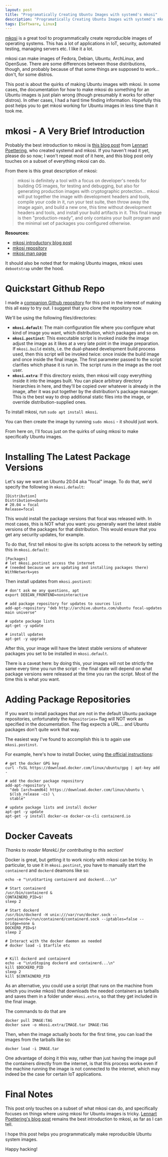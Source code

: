 ```yaml
---
layout: post
title: "Programatically Creating Ubuntu Images with systemd's mkosi"
description: "Programatically Creating Ubuntu Images with systemd's mkosi"
tags: [Software, Linux]
---
```


[mkosi](http://0pointer.net/blog/mkosi-a-tool-for-generating-os-images.html)
is a great tool to programmatically create reproducible images of operating systems. This has a lot of applications in IoT, security, automated testing, managing servers etc. I like it a lot.

mkosi can make images of Fedora, Debian, Ubuntu, ArchLinux, and OpenSuse. There are some differences between those distributions, though, and probably because of that some things are supposed to work... don't, for some distros.

This post is about the quirks of making Ubuntu images with mkosi. In some cases, the documentation for how to make mkosi do something for an Ubuntu images is just plain wrong (though presumably it works for other distros). In other cases, I had a hard time finding information. Hopefully this post helps you to get mkosi working for Ubuntu images in less time than it took me.

<!--more-->


# mkosi - A Very Brief Introduction

Probably the best introduction to mkosi is
[this blog post](http://0pointer.net/blog/mkosi-a-tool-for-generating-os-images.html)
from [Lennart Poettering](https://en.wikipedia.org/wiki/Lennart_Poettering), who created systemd and mkosi. If you haven't read it yet, please do so now; I won't repeat most of it here, and this blog post only touches on a subset of everything mkosi can do.

From there is this great description of mkosi:
> mkosi is definitely a tool with a focus on developer's needs for
building OS images, for testing and debugging, but also for generating
production images with cryptographic protection... mkosi will put together the image with development headers and tools, compile your code in it, run your test suite, then throw away the image again, and build a new one, this time
without development headers and tools, and install your build artifacts in it. This final image is then "production-ready", and only contains your built program and the minimal set of packages you configured otherwise.

**Resources:**
- [mkosi introductory blog post](http://0pointer.net/blog/mkosi-a-tool-for-generating-os-images.html)
- [mkosi repository](https://github.com/systemd/mkosi)
- [mkosi man page](https://github.com/systemd/mkosi/blob/master/mkosi.md)

It should also be noted that for making Ubuntu images, mkosi uses `debootstrap` under the hood.



# Quickstart Github Repo

I made a
[companion Github repository](https://github.com/krystofl/mkosi-for-ubuntu)
for this post in the interest of making this all easy to try out. I suggest that you clone the repository now.

We'll be using the following files/directories:
- **`mkosi.default`**: The main configuration file where you
configure what kind of image you want, which distribution, which
packages and so on.
- **`mkosi.postinst`**: This executable script is invoked inside the image
 adjust the image as it likes at a very late point in the image
 preparation. If ``mkosi.build`` exists, i.e. the dual-phased
 development build process used, then this script will be invoked
 twice: once inside the build image and once inside the final
 image. The first parameter passed to the script clarifies which phase
 it is run in. The script runs in the image as the root user.
- **`mkosi.extra`**: If this directory exists, then mkosi will copy
 everything inside it into the images built. You can place arbitrary
 directory hierarchies in here, and they'll be copied over whatever is
 already in the image, after it was put together by the distribution's
 package manager. This is the best way to drop additional static files
 into the image, or override distribution-supplied ones.

To install mkosi, run `sudo apt install mkosi`.

You can then create the image by running `sudo mkosi` - it should just work.

From here on, I'll focus just on the quirks of using mkosi to make specifically Ubuntu images.



# Installing The Latest Package Versions

Let's say we want an Ubuntu 20.04 aka "focal" image. To do that, we'd specify the following in `mkosi.default`:

    [Distribution]
    Distribution=ubuntu
    # 20.04 = focal
    Release=focal

This would install the package versions that focal was released with. In most cases, this is NOT what you want: you generally want the latest stable versions of the packages for that distribution. This would ensure that you get any security updates, for example.

To do that, first tell mkosi to give its scripts access to the network by setting this in `mkosi.default`:

    [Packages]
    # let mkosi.postinst access the internet
    # (needed because we are updating and installing packages there)
    WithNetwork=yes

Then install updates from `mkosi.postinst`:

    # don't ask me any questions, apt
    export DEBIAN_FRONTEND=noninteractive

    # add package repository for updates to sources list
    add-apt-repository "deb http://archive.ubuntu.com/ubuntu focal-updates main universe"

    # update package lists
    apt-get -y update

    # install updates
    apt-get -y upgrade

After this, your image will have the latest stable versions of whatever packages you set to be installed in `mkosi.default`.

There is a caveat here: by doing this, your images will not be strictly the same every time you run the script - the final state will depend on what package versions were released at the time you ran the script. Most of the time this is what you want.



# Adding Package Repositories

If you want to install packages that are not in the default Ubuntu package repositories, unfortunately the `Repositories=` flag will NOT work as specified in the documentation. The flag expects a URL... and Ubuntu packages don't quite work that way.

The easiest way I've found to accomplish this is to again use `mkosi.postinst`.

For example, here's how to install Docker, using
[the official instructions](https://docs.docker.com/engine/install/ubuntu/#install-using-the-repository):

    # get the docker GPG key
    curl -fsSL https://download.docker.com/linux/ubuntu/gpg | apt-key add -

    # add the docker package repository
    add-apt-repository \
      "deb [arch=amd64] https://download.docker.com/linux/ubuntu \
      $(lsb_release -cs) \
      stable"

    # update package lists and install docker
    apt-get -y update
    apt-get -y install docker-ce docker-ce-cli containerd.io



# Docker Caveats

_Thanks to reader MarekLi for contributing to this section!_

Docker is great, but getting it to work nicely with mkosi can be tricky. In particular, to use it in `mkosi.postinst`, you have to manually start the `containerd` and `dockerd` deamons like so:

```
echo -e "\n\nStarting containerd and dockerd...\n"

# Start containerd
/usr/bin/containerd &
CONTAINERD_PID=$!
sleep 2

# Start dockerd
/usr/bin/dockerd -H unix:///var/run/docker.sock --containerd=/run/containerd/containerd.sock --iptables=false --bridge=none &
DOCKERD_PID=$!
sleep 2

# Interact with the docker daemon as needed
# docker load -i $tarfile etc


# Kill dockerd and containerd
echo -e "\n\nStoping dockerd and containerd...\n"
kill $DOCKERD_PID
sleep 2
kill $CONTAINERD_PID
```

As an alternative, you could use a script (that runs on the machine from which you invoke mkosi) that downloads the needed containers as tarballs and saves them in a folder under `mkosi.extra`, so that they get included in the final image.

The commands to do that are

    docker pull IMAGE:TAG
    docker save -o mkosi.extra/IMAGE.tar IMAGE:TAG

Then, when the image actually boots for the first time, you can load the images from the tarballs like so:

    docker load -i IMAGE.tar

One advantage of doing it this way, rather than just having the image pull the containers directly from the internet, is that this process works even if the machine running the image is not connected to the internet, which may indeed be the case for certain IoT applications.



# Final Notes

This post only touches on a subset of what mkosi can do, and specifically focuses on things where using mkosi for Ubuntu images is tricky.
[Lennart Poettering's blog post](http://0pointer.net/blog/mkosi-a-tool-for-generating-os-images.html) remains the best introduction to mkosi, as far as I can tell.

I hope this post helps you programmatically make reproducible Ubuntu system images.

Happy hacking!
